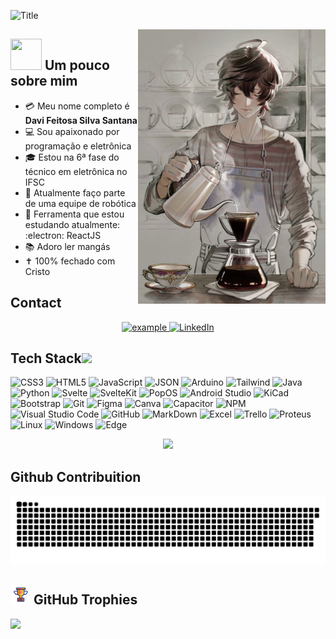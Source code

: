 <img src="https://readme-typing-svg.herokuapp.com?font=Architects+Daughter&color=%2338C2FF&size=50&center=true&vCenter=true&height=60&width=700&lines=Eaee!+Me+chamo+Davi;Hello+World!!!!;Boas-vindas+ao+meu+perfil!" alt="Title"></img>

<img src="/assets/coffee_and_programming.jpeg" width="300" align="right"/>

## <img src="https://raw.githubusercontent.com/nixin72/nixin72/master/wave.gif" width="50px" height="50px"></img> Um pouco sobre mim

- :credit_card: Meu nome completo é **Davi Feitosa Silva Santana**
- :computer: Sou apaixonado por programação e eletrônica
- :mortar_board: Estou na 6ª fase do técnico em eletrônica no IFSC
- :robot: Atualmente faço parte de uma equipe de robótica
- :wrench: Ferramenta que estou estudando atualmente: :electron: ReactJS
- :books: Adoro ler mangás
- :latin_cross: 100% fechado com Cristo

 ## Contact
<p align ="center">
  <a href="mailto:davisilvasantanaif@gmail.com?subject=Feedback%20From%20Github&body=Hello," target="_blank">
    <img src="https://img.shields.io/badge/Gmail-D14836?style=for-the-badge&logo=gmail&logoColor=white" alt="example"/>
  </a>
   <a href="https://www.linkedin.com/in/davi-feitosa/" target="_blank">
    <img alt="LinkedIn" src="https://img.shields.io/badge/LinkedIn-0077B5?style=for-the-badge&logo=linkedin&logoColor=white">
  </a>   
  </p>

## Tech Stack<img src = "https://media2.giphy.com/media/QssGEmpkyEOhBCb7e1/giphy.gif?cid=ecf05e47a0n3gi1bfqntqmob8g9aid1oyj2wr3ds3mg700bl&rid=giphy.gif" width = 32px> 
![CSS3](https://img.shields.io/badge/CSS3-1572B6?logo=css3&style=for-the-badge) ![HTML5](https://img.shields.io/badge/html5-%23E34F26.svg?style=for-the-badge&logo=html5&logoColor=white) ![JavaScript](https://img.shields.io/badge/javascript-%23323330.svg?style=for-the-badge&logo=javascript&logoColor=%23F7DF1E) ![JSON](https://img.shields.io/badge/json-black.svg?style=for-the-badge&logo=json) ![Arduino](https://img.shields.io/badge/Arduino-00878F.svg?style=for-the-badge&logo=arduino&logoColor=white) ![Tailwind](https://img.shields.io/badge/TailwindCSS-06B6D4.svg?style=for-the-badge&logo=tailwindcss&logoColor=white) ![Java](https://img.shields.io/badge/java-FF7800.svg?style=for-the-badge&logo=java&logoColor=white) ![Python](https://img.shields.io/badge/python-%2314354C.svg?style=for-the-badge&logo=python&logoColor=white) ![Svelte](https://img.shields.io/badge/Svelte-FF3E00.svg?style=for-the-badge&logo=svelte&logoColor=white) ![SvelteKit](https://img.shields.io/badge/SvelteKit-FF3E00.svg?style=for-the-badge&logo=svelte&logoColor=white) ![PopOS](https://img.shields.io/badge/PopOS-48B9C7.svg?style=for-the-badge&logo=popos&logoColor=black) ![Android Studio](https://img.shields.io/badge/Android%20Studio-3DDC84.svg?style=for-the-badge&logo=androidstudio&logoColor=white) ![KiCad](https://img.shields.io/badge/KiCad-314CB0.svg?style=for-the-badge&logo=kicad&logoColor=white) ![Bootstrap](https://img.shields.io/badge/bootstrap-%23563D7C.svg?style=for-the-badge&logo=bootstrap&logoColor=white) ![Git](https://img.shields.io/badge/git-%23F05033.svg?style=for-the-badge&logo=git&logoColor=white) ![Figma](https://img.shields.io/badge/Figma-F24E1E.svg?style=for-the-badge&logo=figma&logoColor=white) ![Canva](https://img.shields.io/badge/Canva-333333.svg?style=for-the-badge&logo=canva&logoColor=#00C4CC) ![Capacitor](https://img.shields.io/badge/Capacitor-333333.svg?style=for-the-badge&logo=capacitor&logoColor=119EFF) ![NPM](https://img.shields.io/badge/NPM-CB3837.svg?style=for-the-badge&logo=npm&logoColor=white) ![Visual Studio Code](https://img.shields.io/badge/VisualStudioCode-0078d7.svg?style=for-the-badge&logo=visual-studio-code&logoColor=white) ![GitHub](https://img.shields.io/badge/github-%23121011.svg?style=for-the-badge&logo=github&logoColor=white) ![MarkDown](https://img.shields.io/badge/markdown-D6D6D6.svg?style=for-the-badge&logo=markdown&logoColor=black) ![Excel](https://img.shields.io/badge/Excel-217346.svg?style=for-the-badge&logo=microsoftexcel&logoColor=white) ![Trello](https://img.shields.io/badge/Trello-333333.svg?style=for-the-badge&logo=trello&logoColor=0052CC) ![Proteus](https://img.shields.io/badge/Proteus-1C79B3.svg?style=for-the-badge&logo=proteus&logoColor=white) ![Linux](https://img.shields.io/badge/Linux-E95420?style=for-the-badge&logo=linux&logoColor=black) ![Windows](https://img.shields.io/badge/windows-0078D4?style=for-the-badge&logo=windows&logoColor=white) ![Edge](https://img.shields.io/badge/Edge-0078D7?style=for-the-badge&logo=microsoftedge&logoColor=white)

<div align="center">
 <picture>
   <source
     srcset="https://github-readme-stats-five-iota-73.vercel.app/api/top-langs/?username=DaviFSilva&layout=compact&theme=catppuccin_mocha"
     media="(prefers-color-scheme: dark)"
   />
   <source
     srcset="https://github-readme-stats-five-iota-73.vercel.app/api/top-langs/?username=DaviFSilva&layout=compact&theme=catppuccin_latte"
     media="(prefers-color-scheme: light), (prefers-color-scheme: no-preference)"
   />
   <img src="https://github-readme-stats-five-iota-73.vercel.app/api/top-langs/?username=DaviFSilva&layout=compact&theme=catppuccin_latte" />
 </picture>
</div>

## Github Contribuition
<picture>
  <source media="(prefers-color-scheme: dark)" srcset="https://raw.githubusercontent.com/DaviFSilva/DaviFSilva/output/github-contribution-grid-snake-dark.svg">
  <source media="(prefers-color-scheme: light)" srcset="https://raw.githubusercontent.com/DaviFSilva/DaviFSilva/output/github-contribution-grid-snake.svg">
  <img alt="github contribution grid snake animation" src="https://raw.githubusercontent.com/DaviFSilva/DaviFSilva/output/github-contribution-grid-snake.svg">
</picture>

## <img src = "assets/award.gif" width = 32px>  GitHub Trophies

<picture>
  <source
    srcset="https://github-profile-trophy.vercel.app/?username=DaviFSilva&&theme=nord&no-frame=true&margin-w=15&rank=-?"
    media="(prefers-color-scheme: dark)"
  />
  <source
    srcset="https://github-profile-trophy.vercel.app/?username=DaviFSilva&&theme=flat&margin-w=15&rank=-?"
    media="(prefers-color-scheme: light), (prefers-color-scheme: no-preference)"
  />
  <img src="https://github-profile-trophy.vercel.app/?username=DaviFSilva&&theme=flat&margin-w=15&rank=-?" />
</picture>

